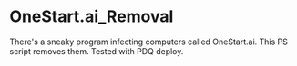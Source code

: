 # OneStart.ai_Removal
There's a sneaky program infecting computers called OneStart.ai. This PS script removes them. Tested with PDQ deploy.
